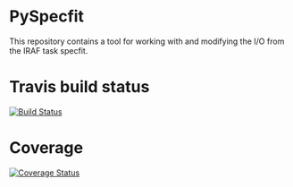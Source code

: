 PySpecfit
=======

This repository contains a tool for working with and modifying the I/O from the IRAF task specfit.

Travis build status
===================
[![Build Status](https://travis-ci.org/justincely/pyspecfit.png?branch=master)](https://travis-ci.org/justincely/pyspecfit)

Coverage
========
[![Coverage Status](https://coveralls.io/repos/justincely/pyspecfit/badge.svg)](https://coveralls.io/r/justincely/pyspecfit)
